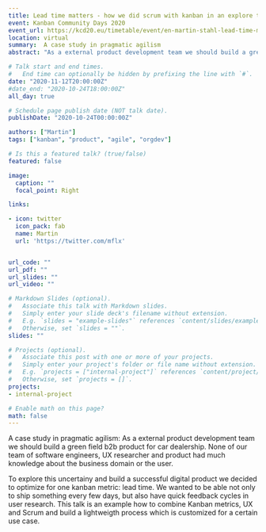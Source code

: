 ```yaml
---
title: Lead time matters - how we did scrum with kanban in an explore team
event: Kanban Community Days 2020
event_url: https://kcd20.eu/timetable/event/en-martin-stahl-lead-time-matters-how-we-did-scrum-with-kanban-in-an-explore-team/
location: virtual
summary:  A case study in pragmatic agilism
abstract: "As a external product development team we should build a green field b2b product for car dealership. None of our team of software engineers, UX researcher and product had much knowledge about the business domain or the user. "

# Talk start and end times.
#   End time can optionally be hidden by prefixing the line with `#`.
date: "2020-11-12T20:00:00Z"
#date_end: "2020-10-24T18:00:00Z"
all_day: true

# Schedule page publish date (NOT talk date).
publishDate: "2020-10-24T00:00:00Z"

authors: ["Martin"]
tags: ["kanban", "product", "agile", "orgdev"]

# Is this a featured talk? (true/false)
featured: false

image:
  caption: ""
  focal_point: Right

links:

- icon: twitter
  icon_pack: fab
  name: Martin
  url: 'https://twitter.com/mflx'  


url_code: ""
url_pdf: ""
url_slides: ""
url_video: ""

# Markdown Slides (optional).
#   Associate this talk with Markdown slides.
#   Simply enter your slide deck's filename without extension.
#   E.g. `slides = "example-slides"` references `content/slides/example-slides.md`.
#   Otherwise, set `slides = ""`.
slides: ""

# Projects (optional).
#   Associate this post with one or more of your projects.
#   Simply enter your project's folder or file name without extension.
#   E.g. `projects = ["internal-project"]` references `content/project/deep-learning/index.md`.
#   Otherwise, set `projects = []`.
projects:
- internal-project

# Enable math on this page?
math: false
---
```


A case study in pragmatic agilism: As a external product development team we should build a green field b2b product for car dealership. None of our team of software engineers, UX researcher and product had much knowledge about the business domain or the user. 

To explore this uncertainy and build a successful digital product we decided to optimize for one kanban metric: lead time. We wanted to be able not only to ship something every few days, but also have quick feedback cycles in user research. This talk is an example how to combine Kanban metrics, UX and Scrum and build a lightweigth process which is customized for a certain use case.
